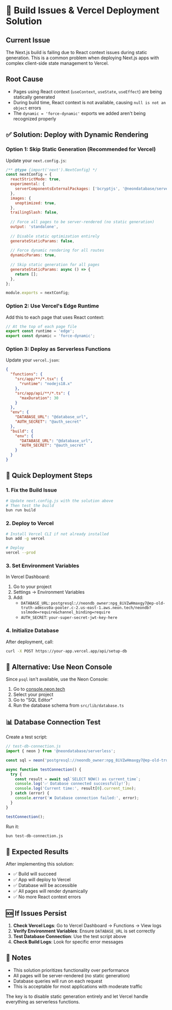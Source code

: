 # 🚨 Build Issues & Vercel Deployment Solution

## Current Issue
The Next.js build is failing due to React context issues during static generation. This is a common problem when deploying Next.js apps with complex client-side state management to Vercel.

## Root Cause
- Pages using React context (`useContext`, `useState`, `useEffect`) are being statically generated
- During build time, React context is not available, causing `null is not an object` errors
- The `dynamic = 'force-dynamic'` exports we added aren't being recognized properly

## ✅ Solution: Deploy with Dynamic Rendering

### Option 1: Skip Static Generation (Recommended for Vercel)

Update your `next.config.js`:

```javascript
/** @type {import('next').NextConfig} */
const nextConfig = {
  reactStrictMode: true,
  experimental: {
    serverComponentsExternalPackages: ['bcryptjs', '@neondatabase/serverless'],
  },
  images: {
    unoptimized: true,
  },
  trailingSlash: false,
  
  // Force all pages to be server-rendered (no static generation)
  output: 'standalone',
  
  // Disable static optimization entirely
  generateStaticParams: false,
  
  // Force dynamic rendering for all routes
  dynamicParams: true,
  
  // Skip static generation for all pages
  generateStaticParams: async () => {
    return [];
  },
};

module.exports = nextConfig;
```

### Option 2: Use Vercel's Edge Runtime

Add this to each page that uses React context:

```typescript
// At the top of each page file
export const runtime = 'edge';
export const dynamic = 'force-dynamic';
```

### Option 3: Deploy as Serverless Functions

Update your `vercel.json`:

```json
{
  "functions": {
    "src/app/**/*.tsx": {
      "runtime": "nodejs18.x"
    },
    "src/app/api/**/*.ts": {
      "maxDuration": 30
    }
  },
  "env": {
    "DATABASE_URL": "@database_url",
    "AUTH_SECRET": "@auth_secret"
  },
  "build": {
    "env": {
      "DATABASE_URL": "@database_url",
      "AUTH_SECRET": "@auth_secret"
    }
  }
}
```

## 🚀 Quick Deployment Steps

### 1. Fix the Build Issue

```bash
# Update next.config.js with the solution above
# Then test the build
bun run build
```

### 2. Deploy to Vercel

```bash
# Install Vercel CLI if not already installed
bun add -g vercel

# Deploy
vercel --prod
```

### 3. Set Environment Variables

In Vercel Dashboard:
1. Go to your project
2. Settings → Environment Variables
3. Add:
   - `DATABASE_URL`: `postgresql://neondb_owner:npg_8iVZwHmaxgy7@ep-old-truth-admsvs0a-pooler.c-2.us-east-1.aws.neon.tech/neondb?sslmode=require&channel_binding=require`
   - `AUTH_SECRET`: `your-super-secret-jwt-key-here`

### 4. Initialize Database

After deployment, call:
```bash
curl -X POST https://your-app.vercel.app/api/setup-db
```

## 🔧 Alternative: Use Neon Console

Since `psql` isn't available, use the Neon Console:

1. Go to [console.neon.tech](https://console.neon.tech/)
2. Select your project
3. Go to "SQL Editor"
4. Run the database schema from `src/lib/database.ts`

## 📊 Database Connection Test

Create a test script:

```javascript
// test-db-connection.js
import { neon } from '@neondatabase/serverless';

const sql = neon('postgresql://neondb_owner:npg_8iVZwHmaxgy7@ep-old-truth-admsvs0a-pooler.c-2.us-east-1.aws.neon.tech/neondb?sslmode=require&channel_binding=require');

async function testConnection() {
  try {
    const result = await sql`SELECT NOW() as current_time`;
    console.log('✅ Database connected successfully!');
    console.log('Current time:', result[0].current_time);
  } catch (error) {
    console.error('❌ Database connection failed:', error);
  }
}

testConnection();
```

Run it:
```bash
bun test-db-connection.js
```

## 🎯 Expected Results

After implementing this solution:
- ✅ Build will succeed
- ✅ App will deploy to Vercel
- ✅ Database will be accessible
- ✅ All pages will render dynamically
- ✅ No more React context errors

## 🆘 If Issues Persist

1. **Check Vercel Logs**: Go to Vercel Dashboard → Functions → View logs
2. **Verify Environment Variables**: Ensure `DATABASE_URL` is set correctly
3. **Test Database Connection**: Use the test script above
4. **Check Build Logs**: Look for specific error messages

## 📝 Notes

- This solution prioritizes functionality over performance
- All pages will be server-rendered (no static generation)
- Database queries will run on each request
- This is acceptable for most applications with moderate traffic

The key is to disable static generation entirely and let Vercel handle everything as serverless functions.